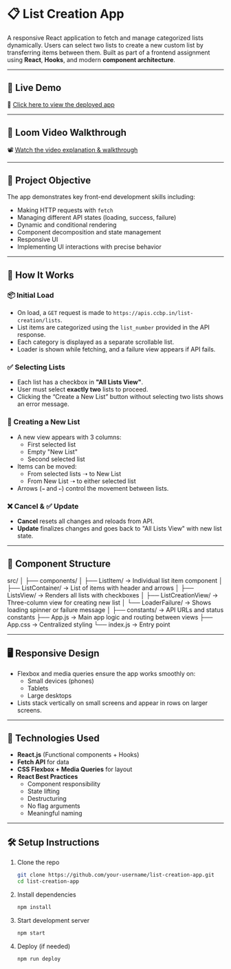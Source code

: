 # 📋 List Creation App

A responsive React application to fetch and manage categorized lists dynamically. Users can select two lists to create a new custom list by transferring items between them. Built as part of a frontend assignment using **React**, **Hooks**, and modern **component architecture**.

---

## 🚀 Live Demo

🔗 [Click here to view the deployed app]([https://your-username.github.io/list-creation-app](https://vivek7987.github.io/list-creation-app/))

---

## 🎥 Loom Video Walkthrough

📽️ [Watch the video explanation & walkthrough](https://www.loom.com/share/your-looom-link)

---

## 📌 Project Objective

The app demonstrates key front-end development skills including:
- Making HTTP requests with `fetch`
- Managing different API states (loading, success, failure)
- Dynamic and conditional rendering
- Component decomposition and state management
- Responsive UI
- Implementing UI interactions with precise behavior

---

## 🧠 How It Works

### 📦 Initial Load

- On load, a `GET` request is made to `https://apis.ccbp.in/list-creation/lists`.
- List items are categorized using the `list_number` provided in the API response.
- Each category is displayed as a separate scrollable list.
- Loader is shown while fetching, and a failure view appears if API fails.

### ✅ Selecting Lists

- Each list has a checkbox in **"All Lists View"**.
- User must select **exactly two** lists to proceed.
- Clicking the “Create a New List” button without selecting two lists shows an error message.

### 🔁 Creating a New List

- A new view appears with 3 columns:
  - First selected list
  - Empty "New List"
  - Second selected list
- Items can be moved:
  - From selected lists ➝ to New List
  - From New List ➝ to either selected list
- Arrows (`→` and `←`) control the movement between lists.

### ❌ Cancel & ✅ Update

- **Cancel** resets all changes and reloads from API.
- **Update** finalizes changes and goes back to "All Lists View" with new list state.

---

## 🧱 Component Structure

src/ │ ├── components/ │ ├── ListItem/ → Individual list item component │ ├── ListContainer/ → List of items with header and arrows │ ├── ListsView/ → Renders all lists with checkboxes │ ├── ListCreationView/ → Three-column view for creating new list │ └── LoaderFailure/ → Shows loading spinner or failure message │ ├── constants/ → API URLs and status constants ├── App.js → Main app logic and routing between views ├── App.css → Centralized styling └── index.js → Entry point


---

## 🖥️ Responsive Design

- Flexbox and media queries ensure the app works smoothly on:
  - Small devices (phones)
  - Tablets
  - Large desktops
- Lists stack vertically on small screens and appear in rows on larger screens.

---

## 🧪 Technologies Used

- **React.js** (Functional components + Hooks)
- **Fetch API** for data
- **CSS Flexbox + Media Queries** for layout
- **React Best Practices**
  - Component responsibility
  - State lifting
  - Destructuring
  - No flag arguments
  - Meaningful naming

---

## 🛠️ Setup Instructions

1. Clone the repo
   ```bash
   git clone https://github.com/your-username/list-creation-app.git
   cd list-creation-app
   ```
2. Install dependencies
   ``` bash
   npm install
   ```
3. Start development server
   ``` bash
   npm start
   ```
4. Deploy (if needed)
   ``` bash
   npm run deploy
   ```
   


